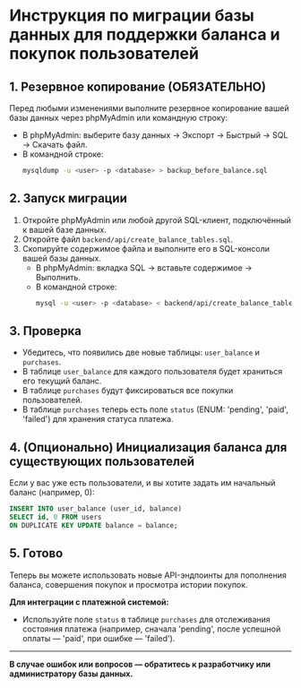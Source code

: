 # Инструкция по миграции базы данных для поддержки баланса и покупок пользователей

## 1. Резервное копирование (ОБЯЗАТЕЛЬНО)
Перед любыми изменениями выполните резервное копирование вашей базы данных через phpMyAdmin или командную строку:

- В phpMyAdmin: выберите базу данных → Экспорт → Быстрый → SQL → Скачать файл.
- В командной строке:
  ```sh
  mysqldump -u <user> -p <database> > backup_before_balance.sql
  ```

## 2. Запуск миграции

1. Откройте phpMyAdmin или любой другой SQL-клиент, подключённый к вашей базе данных.
2. Откройте файл `backend/api/create_balance_tables.sql`.
3. Скопируйте содержимое файла и выполните его в SQL-консоли вашей базы данных.
   - В phpMyAdmin: вкладка SQL → вставьте содержимое → Выполнить.
   - В командной строке:
     ```sh
     mysql -u <user> -p <database> < backend/api/create_balance_tables.sql
     ```

## 3. Проверка

- Убедитесь, что появились две новые таблицы: `user_balance` и `purchases`.
- В таблице `user_balance` для каждого пользователя будет храниться его текущий баланс.
- В таблице `purchases` будут фиксироваться все покупки пользователей.
- В таблице `purchases` теперь есть поле `status` (ENUM: 'pending', 'paid', 'failed') для хранения статуса платежа.

## 4. (Опционально) Инициализация баланса для существующих пользователей

Если у вас уже есть пользователи, и вы хотите задать им начальный баланс (например, 0):

```sql
INSERT INTO user_balance (user_id, balance)
SELECT id, 0 FROM users
ON DUPLICATE KEY UPDATE balance = balance;
```

## 5. Готово

Теперь вы можете использовать новые API-эндпоинты для пополнения баланса, совершения покупок и просмотра истории покупок.

**Для интеграции с платежной системой:**
- Используйте поле `status` в таблице `purchases` для отслеживания состояния платежа (например, сначала 'pending', после успешной оплаты — 'paid', при ошибке — 'failed').

---

**В случае ошибок или вопросов — обратитесь к разработчику или администратору базы данных.** 